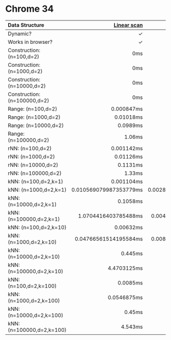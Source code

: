 # Chrome 34

| Data Structure | [Linear scan](http://en.wikipedia.org/wiki/Brute-force_search) | [static-kdtree](https://github.com/mikolalysenko/static-kdtree) | [Ubilabs kdtree](https://github.com/ubilabs/kd-tree-javascript) |
| :--- | ---: | ---: | ---: |
| Dynamic? | ✓ | ✗ | ✓ |
| Works in browser? | ✓ | ✓ | ✓ |
| Construction: (n=100,d=2) | 0ms | 0.1418ms | 0.1166ms |
| Construction: (n=1000,d=2) | 0ms | 1.51ms | 2.601ms |
| Construction: (n=10000,d=2) | 0ms | 17.91ms | 57.8ms |
| Construction: (n=100000,d=2) | 0ms | 275.1ms | 1107.8ms |
| Range: (n=100,d=2) | 0.000847ms | 0.0026ms | N/A |
| Range: (n=1000,d=2) | 0.01018ms | 0.00663ms | N/A |
| Range: (n=10000,d=2) | 0.0989ms | 0.0364ms | N/A |
| Range: (n=100000,d=2) | 1.06ms | 0.322ms | N/A |
| rNN: (n=100,d=2) | 0.001142ms | 0.002738ms | ERROR |
| rNN: (n=1000,d=2) | 0.01126ms | 0.00567ms | ERROR |
| rNN: (n=10000,d=2) | 0.1131ms | 0.025ms | ERROR |
| rNN: (n=100000,d=2) | 1.33ms | 0.225ms | ERROR |
| kNN: (n=100,d=2,k=1) | 0.001104ms | 0.00186ms | 0.04049ms |
| kNN: (n=1000,d=2,k=1) | 0.010569079987353779ms | 0.0028106228264306037ms | 0.05377805880493203ms |
| kNN: (n=10000,d=2,k=1) | 0.1058ms | 0.00395ms | 0.06418ms |
| kNN: (n=100000,d=2,k=1) | 1.0704416403785488ms | 0.004763406940063091ms | 0.07981072555205047ms |
| kNN: (n=100,d=2,k=10) | 0.00632ms | 0.00659ms | 0.13616ms |
| kNN: (n=1000,d=2,k=10) | 0.04766561514195584ms | 0.008958990536277602ms | 0.16504731861198738ms |
| kNN: (n=10000,d=2,k=10) | 0.445ms | 0.0126ms | 0.2015ms |
| kNN: (n=100000,d=2,k=10) | 4.4703125ms | 0.0128125ms | 0.2046875ms |
| kNN: (n=100,d=2,k=100) | 0.0085ms | 0.032ms | 0.533ms |
| kNN: (n=1000,d=2,k=100) | 0.0546875ms | 0.0525ms | 1.0634375ms |
| kNN: (n=10000,d=2,k=100) | 0.45ms | 0.058ms | 1.152ms |
| kNN: (n=100000,d=2,k=100) | 4.543ms | 0.059ms | 1.176ms |
